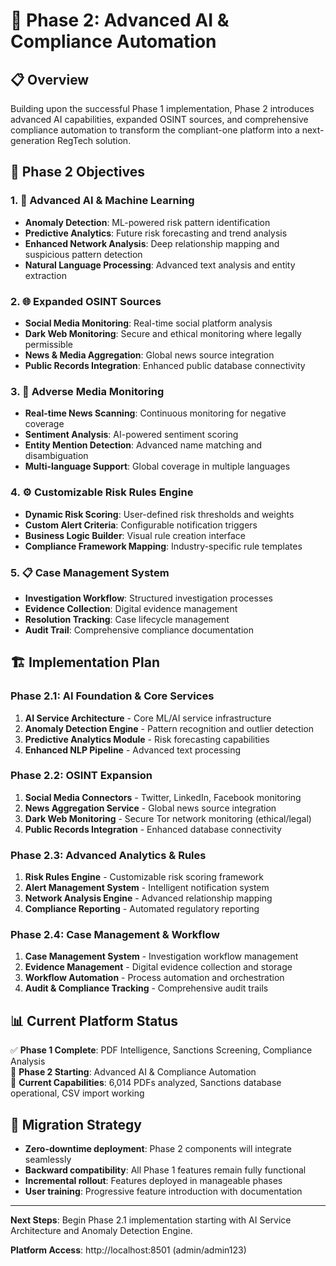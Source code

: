 # 🚀 Phase 2: Advanced AI & Compliance Automation

## 📋 Overview

Building upon the successful Phase 1 implementation, Phase 2 introduces advanced AI capabilities, expanded OSINT sources, and comprehensive compliance automation to transform the compliant-one platform into a next-generation RegTech solution.

## 🎯 Phase 2 Objectives

### 1. 🤖 Advanced AI & Machine Learning
- **Anomaly Detection**: ML-powered risk pattern identification
- **Predictive Analytics**: Future risk forecasting and trend analysis
- **Enhanced Network Analysis**: Deep relationship mapping and suspicious pattern detection
- **Natural Language Processing**: Advanced text analysis and entity extraction

### 2. 🌐 Expanded OSINT Sources
- **Social Media Monitoring**: Real-time social platform analysis
- **Dark Web Monitoring**: Secure and ethical monitoring where legally permissible
- **News & Media Aggregation**: Global news source integration
- **Public Records Integration**: Enhanced public database connectivity

### 3. 📰 Adverse Media Monitoring
- **Real-time News Scanning**: Continuous monitoring for negative coverage
- **Sentiment Analysis**: AI-powered sentiment scoring
- **Entity Mention Detection**: Advanced name matching and disambiguation
- **Multi-language Support**: Global coverage in multiple languages

### 4. ⚙️ Customizable Risk Rules Engine
- **Dynamic Risk Scoring**: User-defined risk thresholds and weights
- **Custom Alert Criteria**: Configurable notification triggers
- **Business Logic Builder**: Visual rule creation interface
- **Compliance Framework Mapping**: Industry-specific rule templates

### 5. 📋 Case Management System
- **Investigation Workflow**: Structured investigation processes
- **Evidence Collection**: Digital evidence management
- **Resolution Tracking**: Case lifecycle management
- **Audit Trail**: Comprehensive compliance documentation

## 🏗️ Implementation Plan

### Phase 2.1: AI Foundation & Core Services
1. **AI Service Architecture** - Core ML/AI service infrastructure
2. **Anomaly Detection Engine** - Pattern recognition and outlier detection
3. **Predictive Analytics Module** - Risk forecasting capabilities
4. **Enhanced NLP Pipeline** - Advanced text processing

### Phase 2.2: OSINT Expansion
1. **Social Media Connectors** - Twitter, LinkedIn, Facebook monitoring
2. **News Aggregation Service** - Global news source integration
3. **Dark Web Monitoring** - Secure Tor network monitoring (ethical/legal)
4. **Public Records Integration** - Enhanced database connectivity

### Phase 2.3: Advanced Analytics & Rules
1. **Risk Rules Engine** - Customizable risk scoring framework
2. **Alert Management System** - Intelligent notification system
3. **Network Analysis Engine** - Advanced relationship mapping
4. **Compliance Reporting** - Automated regulatory reporting

### Phase 2.4: Case Management & Workflow
1. **Case Management System** - Investigation workflow management
2. **Evidence Management** - Digital evidence collection and storage
3. **Workflow Automation** - Process automation and orchestration
4. **Audit & Compliance Tracking** - Comprehensive audit trails

## 📊 Current Platform Status

✅ **Phase 1 Complete**: PDF Intelligence, Sanctions Screening, Compliance Analysis  
🚀 **Phase 2 Starting**: Advanced AI & Compliance Automation  
📍 **Current Capabilities**: 6,014 PDFs analyzed, Sanctions database operational, CSV import working  

## 🔄 Migration Strategy

- **Zero-downtime deployment**: Phase 2 components will integrate seamlessly
- **Backward compatibility**: All Phase 1 features remain fully functional
- **Incremental rollout**: Features deployed in manageable phases
- **User training**: Progressive feature introduction with documentation

---

**Next Steps**: Begin Phase 2.1 implementation starting with AI Service Architecture and Anomaly Detection Engine.

**Platform Access**: http://localhost:8501 (admin/admin123)
